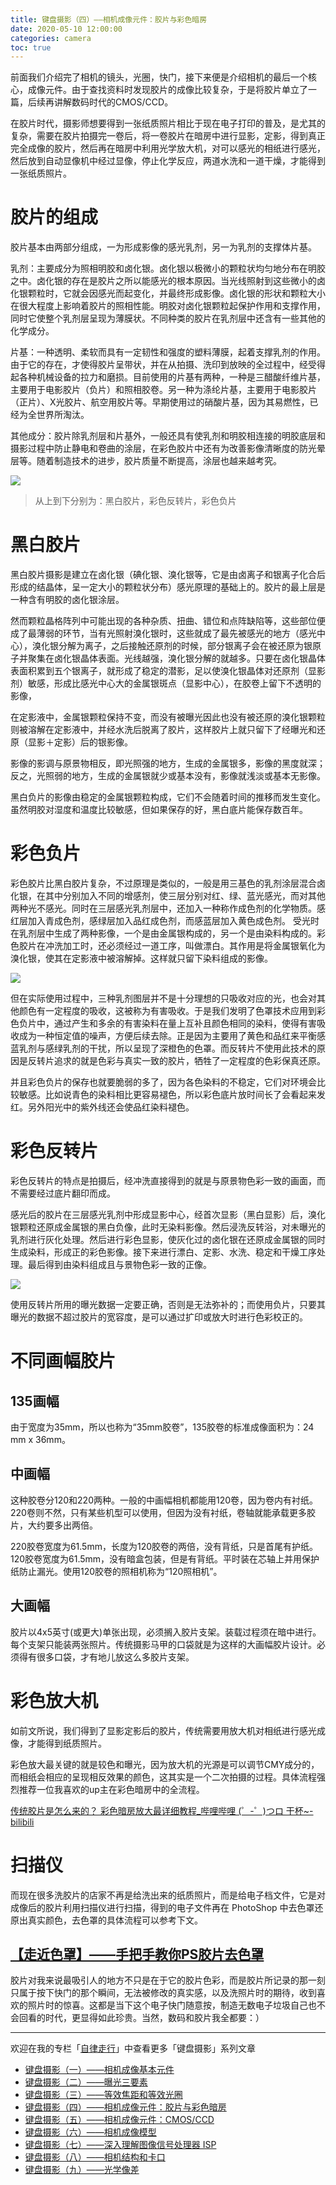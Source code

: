 ```yaml
---
title: 键盘摄影（四）——相机成像元件：胶片与彩色暗房
date: 2020-05-10 12:00:00
categories: camera
toc: true
---
```


前面我们介绍完了相机的镜头，光圈，快门，接下来便是介绍相机的最后一个核心，成像元件。由于查找资料时发现胶片的成像比较复杂，于是将胶片单立了一篇，后续再讲解数码时代的CMOS/CCD。
<!-- more -->
在胶片时代，摄影师想要得到一张纸质照片相比于现在电子打印的普及，是尤其的复杂，需要在胶片拍摄完一卷后，将一卷胶片在暗房中进行显影，定影，得到真正完全成像的胶片，然后再在暗房中利用光学放大机，对可以感光的相纸进行感光，然后放到自动显像机中经过显像，停止化学反应，两道水洗和一道干燥，才能得到一张纸质照片。

# 胶片的组成

胶片基本由两部分组成，一为形成影像的感光乳剂，另一为乳剂的支撑体片基。

乳剂：主要成分为照相明胶和卤化银。卤化银以极微小的颗粒状均匀地分布在明胶之中。卤化银的存在是胶片之所以能感光的根本原因。当光线照射到这些微小的卤化银颗粒时，它就会因感光而起变化，并最终形成影像。卤化银的形状和颗粒大小在很大程度上影响着胶片的照相性能。明胶对卤化银颗粒起保护作用和支撑作用，同时它使整个乳剂层呈现为薄膜状。不同种类的胶片在乳剂层中还含有一些其他的化学成分。

片基：一种透明、柔软而具有一定韧性和强度的塑料薄膜，起着支撑乳剂的作用。由于它的存在，才使得胶片呈带状，并在从拍摄、洗印到放映的全过程中，经受得起各种机械设备的拉力和磨损。目前使用的片基有两种，一种是三醋酸纤维片基，主要用于电影胶片（负片）和照相胶卷。另一种为涤纶片基，主要用于电影胶片（正片）、X光胶片、航空用胶片等。早期使用过的硝酸片基，因为其易燃性，已经为全世界所淘汰。

其他成分：胶片除乳剂层和片基外，一般还具有使乳剂和明胶相连接的明胶底层和摄影过程中防止静电和卷曲的涂层，在彩色胶片中还有为改善影像清晰度的防光晕层等。随着制造技术的进步，胶片质量不断提高，涂层也越来越考究。

![](https://pic2.zhimg.com/80/v2-e2366d25bc5c893f4850228c98cc407d_720w.jpg)
> 从上到下分别为：黑白胶片，彩色反转片，彩色负片

# 黑白胶片

黑白胶片摄影是建立在卤化银（碘化银、溴化银等，它是由卤离子和银离子化合后形成的结晶体，呈一定大小的颗粒状分布）感光原理的基础上的。胶片的最上层是一种含有明胶的卤化银涂层。

然而颗粒晶格阵列中可能出现的各种杂质、扭曲、错位和点阵缺陷等，这些部位便成了最薄弱的环节，当有光照射溴化银时，这些就成了最先被感光的地方（感光中心），溴化银分解为离子，之后接触还原剂的时候，部分银离子会在被还原为银原子并聚集在卤化银晶体表面。光线越强，溴化银分解的就越多。只要在卤化银晶体表面积累到五个银离子，就形成了稳定的潜影，足以使溴化银晶体对还原剂（显影剂）敏感，形成比感光中心大的金属银斑点（显影中心），在胶卷上留下不透明的影像，

在定影液中，金属银颗粒保持不变，而没有被曝光因此也没有被还原的溴化银颗粒则被溶解在定影液中，并经水洗后脱离了胶片，这样胶片上就只留下了经曝光和还原（显影＋定影）后的银影像。

影像的影调与原景物相反，即光照强的地方，生成的金属银多，影像的黑度就深；反之，光照弱的地方，生成的金属银就少或基本没有，影像就浅淡或基本无影像。

黑白负片的影像由稳定的金属银颗粒构成，它们不会随着时间的推移而发生变化。虽然明胶对湿度和温度比较敏感，但如果保存的好，黑白底片能保存数百年。

# 彩色负片

彩色胶片比黑白胶片复杂，不过原理是类似的，一般是用三基色的乳剂涂层混合卤化银，在其中分别加入不同的增感剂，使三层分别对红、绿、蓝光感光，而对其他两种光不感光。同时在三层感光乳剂层中，还加入一种称作成色剂的化学物质。感红层加入青成色剂，感绿层加入品红成色剂，而感蓝层加入黄色成色剂。
受光时在乳剂层中生成了两种影像，一个是由金属银构成的，另一个是由染料构成的。彩色胶片在冲洗加工时，还必须经过一道工序，叫做漂白。其作用是将金属银氧化为溴化银，使其在定影液中被溶解掉。这样就只留下染料组成的影像。

![](https://pic3.zhimg.com/80/v2-a2d49dc567e364aa500cbfa9ca9333a2_720w.jpg)

但在实际使用过程中，三种乳剂图层并不是十分理想的只吸收对应的光，也会对其他颜色有一定程度的吸收，这被称为有害吸收。于是我们发明了色罩技术应用到彩色负片中，通过产生和多余的有害染料在量上互补且颜色相同的染料，使得有害吸收成为一种恒定值的噪声，方便后续去除。正是因为主要用了黄色和品红来平衡感蓝乳剂与感绿乳剂的干扰，所以呈现了深橙色的色罩。而反转片不使用此技术的原因是反转片追求的就是色彩与真实一致的胶片，牺牲了一定程度的色彩保真还原。

并且彩色负片的保存也就要脆弱的多了，因为各色染料的不稳定，它们对环境会比较敏感。比如说青色的染料相比更容易褪色，所以彩色底片放时间长了会看起来发红。另外阳光中的紫外线还会使品红染料褪色。

# 彩色反转片

彩色反转片的特点是拍摄后，经冲洗直接得到的就是与原景物色彩一致的画面，而不需要经过底片翻印而成。

感光后的胶片在三层感光乳剂中形成显影中心，经首次显影（黑白显影）后，溴化银颗粒还原成金属银的黑白负像，此时无染料影像。然后浸洗反转浴，对未曝光的乳剂进行灰化处理。然后进行彩色显影，使灰化过的卤化银在还原成金属银的同时生成染料，形成正的彩色影像。接下来进行漂白、定影、水洗、稳定和干燥工序处理。最后得到由染料组成且与景物色彩一致的正像。

![](https://pic3.zhimg.com/80/v2-ce78968e43a60b81789d94acd7cde2f6_720w.jpg)

使用反转片所用的曝光数据一定要正确，否则是无法弥补的；而使用负片，只要其曝光的数据不超过胶片的宽容度，是可以通过扩印或放大时进行色彩校正的。

# 不同画幅胶片
## 135画幅
由于宽度为35mm，所以也称为“35mm胶卷”，135胶卷的标准成像面积为：24 mm x 36mm。

## 中画幅
这种胶卷分120和220两种。一般的中画幅相机都能用120卷，因为卷内有衬纸。220卷则不然，只有某些机型可以使用，但因为没有衬纸，卷轴就能承载更多胶片，大约要多出两倍。

220胶卷宽度为61.5mm，长度为120胶卷的两倍，没有背纸，只是首尾有护纸。120胶卷宽度为61.5mm，没有暗盒包装，但是有背纸。平时装在芯轴上并用保护纸防止漏光。使用120胶卷的照相机称为“120照相机”。

## 大画幅
胶片以4x5英寸(或更大)单张出现，必须搁入胶片支架。装载过程须在暗中进行。每个支架只能装两张照片。传统摄影马甲的口袋就是为这样的大画幅胶片设计。必须得有很多口袋，才有地儿放这么多胶片支架。

# 彩色放大机

如前文所说，我们得到了显影定影后的胶片，传统需要用放大机对相纸进行感光成像，才能得到纸质照片。

彩色放大最关键的就是较色和曝光，因为放大机的光源是可以调节CMY成分的，而相纸会相应的呈现相反效果的颜色，这其实是一个二次拍摄的过程。具体流程强烈推荐一位我喜欢的up主在彩色暗房中的全流程。

[传统胶片是怎么来的？ 彩色暗房放大最详细教程_哔哩哔哩 (゜-゜)つロ 干杯~-bilibili](https://www.bilibili.com/video/av68386150/)
​
# 扫描仪
而现在很多洗胶片的店家不再是给洗出来的纸质照片，而是给电子档文件，它是对成像后的胶片利用扫描仪进行扫描，得到的电子文件再在 PhotoShop 中去色罩还原出真实颜色，去色罩的具体流程可以参考下文。

[【走近色罩】——手把手教你PS胶片去色罩](https://www.weibo.com/ttarticle/p/show?id=2309404190685237497876)
​
---

胶片对我来说最吸引人的地方不只是在于它的胶片色彩，而是胶片所记录的那一刻只属于按下快门的那个瞬间，无法被修改的真实感，以及洗照片时的期待，收到喜欢的照片时的惊喜。这都是当下这个电子快门随意按，制造无数电子垃圾自己也不会回看的时代，更显得如此珍贵。当然，数码和胶片我全都要：）

---

欢迎在我的专栏「[自律走行](https://www.zhihu.com/column/jiritsu-soko)」中查看更多「键盘摄影」系列文章

- [键盘摄影（一）——相机成像基本元件](https://zhuanlan.zhihu.com/p/93481287)
- [键盘摄影（二）——曝光三要素](https://zhuanlan.zhihu.com/p/138585113)
- [键盘摄影（三）——等效焦距和等效光圈](https://zhuanlan.zhihu.com/p/138585371)
- [键盘摄影（四）——相机成像元件：胶片与彩色暗房](https://zhuanlan.zhihu.com/p/139384545)
- [键盘摄影（五）——相机成像元件：CMOS/CCD](https://zhuanlan.zhihu.com/p/139394687)
- [键盘摄影（六）——相机成像模型](https://zhuanlan.zhihu.com/p/138585667)
- [键盘摄影（七）——深入理解图像信号处理器 ISP](https://zhuanlan.zhihu.com/p/139432684)
- [键盘摄影（八）——相机结构和卡口](https://zhuanlan.zhihu.com/p/263018344)
- [键盘摄影（九）——光学像差](https://zhuanlan.zhihu.com/p/263867036)